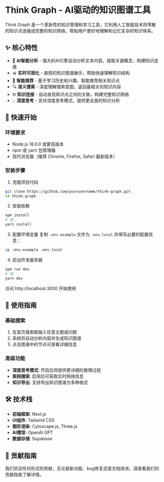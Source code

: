 # Think Graph - AI驱动的知识图谱工具

Think Graph 是一个革新性的知识管理和学习工具，它利用人工智能技术将零散的知识点连接成完整的知识网络，帮助用户更好地理解和记忆复杂的知识体系。

## ✨ 核心特性

- 🤖 **AI智能分析** - 强大的AI引擎自动分析文本内容，提取关键概念，构建知识连接
- 📊 **实时可视化** - 直观的知识图谱展示，帮助快速理解知识结构
- 🎯 **智能推荐** - 基于学习历史和兴趣，智能推荐相关知识点
- 🔍 **语义搜索** - 深度理解搜索意图，返回最相关的知识内容
- 🌐 **知识连接** - 自动发现知识点之间的关联，构建完整知识网络
- 💡 **深度思考** - 支持深度思考模式，提供更全面的知识分析

## 🚀 快速开始

### 环境要求

- Node.js 18.0.0 或更高版本
- npm 或 yarn 包管理器
- 现代浏览器（推荐 Chrome, Firefox, Safari 最新版本）

### 安装步骤

1. 克隆项目代码
```bash
git clone https://github.com/yourusername/think-graph.git
cd think-graph
```

2. 安装依赖
```bash
npm install
# 或
yarn install
```

3. 配置环境变量
复制 `.env.example` 文件为 `.env.local` 并填写必要的配置信息：
```bash
cp .env.example .env.local
```

4. 启动开发服务器
```bash
npm run dev
# 或
yarn dev
```

访问 http://localhost:3000 开始使用

## 📖 使用指南

### 基础搜索

1. 在首页搜索框输入任意主题或问题
2. 系统将自动分析内容并生成知识图谱
3. 点击图谱中的节点可查看详细信息

### 高级功能

- **深度思考模式**: 开启后将提供更详细的推理过程
- **联网搜索**: 启用后可获取实时网络信息
- **知识导出**: 支持导出知识图谱为多种格式

## 🛠 技术栈

- **前端框架**: Next.js
- **UI组件**: Tailwind CSS
- **图形渲染**: Cytoscape.js, Three.js
- **AI模型**: OpenAI GPT
- **数据存储**: Supabase

## 🤝 贡献指南

我们欢迎任何形式的贡献，无论是新功能、bug修复还是文档改进。请查看我们的贡献指南了解详情。


